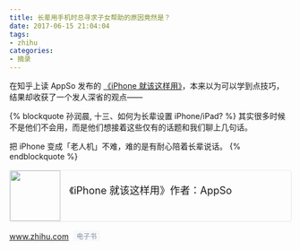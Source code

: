 ```yaml
---
title: 长辈用手机时总寻求子女帮助的原因竟然是？
date: 2017-06-15 21:04:04
tags:
- zhihu
categories:
- 摘录
---
```


在知乎上读 AppSo 发布的 [《iPhone 就该这样用》](https://www.zhihu.com/publications/book/119554848)，本来以为可以学到点技巧，结果却收获了一个发人深省的观点——

{% blockquote 孙润晨, 十三、如何为长辈设置 iPhone/iPad? %}
其实很多时候不是他们不会用，而是他们想接着这些仅有的话题和我们聊上几句话。

把 iPhone 变成「老人机」不难，难的是有耐心陪着长辈说话。
{% endblockquote %}

<a href="https://www.zhihu.com/publications/book/119554848" target="_blank" style="position:relative;text-decoration:none;display:-webkit-box;display:-ms-flexbox;display:flex;-webkit-box-pack:justify;-ms-flex-pack:justify;justify-content:space-between;margin-top:16px;margin-bottom:16px;cursor:pointer;border:1px solid #e7eaf1;border-radius:4px;box-shadow: 0 1px 3px 0 rgba(0,34,77,.05);"><img src="https://pic1.zhimg.com/50/v2-f23e0da5cb6788cca75e186d11699c8c_200x0.webp" style="margin:0;border:none;padding:0;-ms-flex-negative:0;flex-shrink:0;width:90px;height:90px;-o-object-fit:cover;object-fit:cover;"><span style="display:-webkit-box;display:-ms-flexbox;display:flex;width:100%;padding:10px 16px;overflow:hidden;-webkit-box-orient:vertical;-webkit-box-direction:normal;-ms-flex-direction:column;flex-direction:column;-ms-flex-pack:distribute;justify-content:space-around;"><span style="font-size:18px;font-weight:400;">《iPhone 就该这样用》作者：AppSo</span><span style="overflow:hidden;font-size:15px;color:#8798ae;text-overflow:ellipsis;word-wrap:normal;white-space:nowrap;">www.zhihu.com<span style="display:inline-block;padding:1px 6px;margin-left:8px;font-size:12px;line-height:normal;color:#8590a6;vertical-align:1px;background-color:#f7f8fa;border-radius:3px;">电子书</span></span></span></a>
